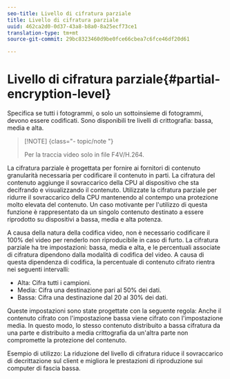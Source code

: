 ```yaml
---
seo-title: Livello di cifratura parziale
title: Livello di cifratura parziale
uuid: 462ca2d0-0d37-43a8-b8a0-8a25ecf73ce1
translation-type: tm+mt
source-git-commit: 29bc8323460d9be0fce66cbea7c6fce46df20d61

---
```



# Livello di cifratura parziale{#partial-encryption-level}

Specifica se tutti i fotogrammi, o solo un sottoinsieme di fotogrammi, devono essere codificati. Sono disponibili tre livelli di crittografia: bassa, media e alta.

>[!NOTE] {class=&quot;- topic/note &quot;}
>
>Per la traccia video solo in file F4V/H.264.

La cifratura parziale è progettata per fornire ai fornitori di contenuto granularità necessaria per codificare il contenuto in parti. La cifratura del contenuto aggiunge il sovraccarico della CPU al dispositivo che sta decifrando e visualizzando il contenuto. Utilizzate la cifratura parziale per ridurre il sovraccarico della CPU mantenendo al contempo una protezione molto elevata del contenuto. Un caso motivante per l&#39;utilizzo di questa funzione è rappresentato da un singolo contenuto destinato a essere riprodotto su dispositivi a bassa, media e alta potenza.

A causa della natura della codifica video, non è necessario codificare il 100% del video per renderlo non riproducibile in caso di furto. La cifratura parziale ha tre impostazioni: bassa, media e alta, e le percentuali associate di cifratura dipendono dalla modalità di codifica del video. A causa di questa dipendenza di codifica, la percentuale di contenuto cifrato rientra nei seguenti intervalli:

* Alta: Cifra tutti i campioni.
* Media: Cifra una destinazione pari al 50% dei dati.
* Bassa: Cifra una destinazione dal 20 al 30% dei dati.

Queste impostazioni sono state progettate con la seguente regola: Anche il contenuto cifrato con l&#39;impostazione bassa viene cifrato con l&#39;impostazione media. In questo modo, lo stesso contenuto distribuito a bassa cifratura da una parte e distribuito a media crittografia da un&#39;altra parte non compromette la protezione del contenuto.

Esempio di utilizzo: La riduzione del livello di cifratura riduce il sovraccarico di decrittazione sul client e migliora le prestazioni di riproduzione sui computer di fascia bassa.

